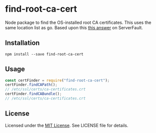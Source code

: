 # find-root-ca-cert

Node package to find the OS-installed root CA certificates. This uses the same location list as go. Based upon this [this answer](https://serverfault.com/a/722646) on ServerFault.

## Installation

`npm install --save find-root-ca-cert`

## Usage

```js
const certFinder = require("find-root-ca-cert");
certFinder.findCAPath();
// /etc/ssl/certs/ca-certificates.crt
certFinder.findCABundle();
// /etc/ssl/certs/ca-certificates.crt
```

## License

Licensed under the [MIT License](https://nemo.mit-license.org/). See LICENSE file for details.
